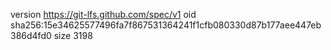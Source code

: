 version https://git-lfs.github.com/spec/v1
oid sha256:15e34625577496fa7f867531364241f1cfb080330d87b177aee447eb386d4fd0
size 3198
